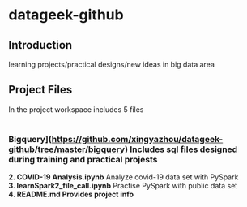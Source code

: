 # datageek-github

## Introduction
learning projects/practical designs/new ideas  in big data area

## Project Files
In the project workspace includes 5 files <br><br>
### Bigquery](https://github.com/xingyazhou/datageek-github/tree/master/bigquery) Includes sql files designed during training and practical projests <br>
**2. COVID-19 Analysis.ipynb** Analyze covid-19 data set with PySpark <br>
**3. learnSpark2_file_call.ipynb** Practise PySpark with public data set <br>
**4. README.md Provides project info** <br>


